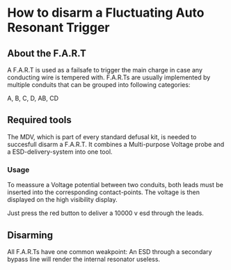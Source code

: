 # How to disarm a Fluctuating Auto Resonant Trigger

## About the F.A.R.T

A F.A.R.T is used as a failsafe to trigger the main charge in case any conducting wire is tempered with. F.A.R.Ts are usually implemented by multiple conduits that can be grouped into following categories:

A, B, C, D, AB, CD

## Required tools

 The MDV, which is part of every standard defusal kit, is needed to succesfull disarm a F.A.R.T. 
 It combines a Multi-purpose Voltage probe and a ESD-delivery-system into one tool. 

### Usage

 To meassure a Voltage potential between two conduits, both leads must be inserted into the corresponding contact-points. The voltage is then displayed on the high visibility display.

 Just press the red button to deliver a 10000 v esd through the leads.

## Disarming

 All F.A.R.Ts have one common weakpoint: An ESD through a secondary bypass line will render the internal resonator useless.